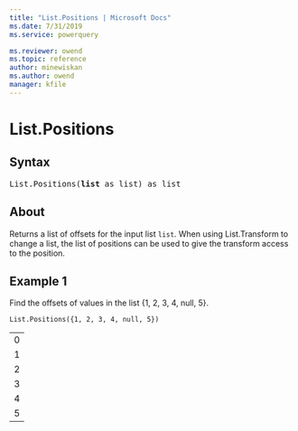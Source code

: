 ```yaml
---
title: "List.Positions | Microsoft Docs"
ms.date: 7/31/2019
ms.service: powerquery

ms.reviewer: owend
ms.topic: reference
author: minewiskan
ms.author: owend
manager: kfile
---
```

# List.Positions

## Syntax

<pre>
List.Positions(<b>list</b> as list) as list
</pre>
  
## About  
Returns a list of offsets for the input list `list`. When using List.Transform to change a list, the list of positions can be used to give the transform access to the position.

## Example 1
Find the offsets of values in the list {1, 2, 3, 4, null, 5}.

```powerquery-m
List.Positions({1, 2, 3, 4, null, 5})
```

<table> <tr><td>0</td></tr> <tr><td>1</td></tr> <tr><td>2</td></tr> <tr><td>3</td></tr> <tr><td>4</td></tr> <tr><td>5</td></tr> </table>
